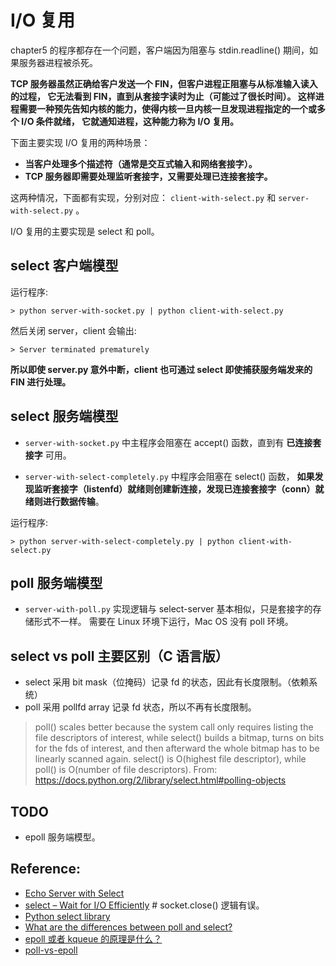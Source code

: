 # I/O 复用

chapter5 的程序都存在一个问题，客户端因为阻塞与 stdin.readline() 期间，如果服务器进程被杀死。

**TCP 服务器虽然正确给客户发送一个 FIN，但客户进程正阻塞与从标准输入读入的过程，
它无法看到 FIN，直到从套接字读时为止（可能过了很长时间）。
这样进程需要一种预先告知内核的能力，使得内核一旦内核一旦发现进程指定的一个或多个 I/O 条件就绪，
它就通知进程，这种能力称为 I/O 复用。**

下面主要实现 I/O 复用的两种场景：

- **当客户处理多个描述符（通常是交互式输入和网络套接字）。**
- **TCP 服务器即需要处理监听套接字，又需要处理已连接套接字。**

这两种情况，下面都有实现，分别对应： `client-with-select.py` 和 `server-with-select.py` 。

I/O 复用的主要实现是 select 和 poll。

## select 客户端模型

运行程序:

    > python server-with-socket.py | python client-with-select.py

然后关闭 server，client 会输出:

    > Server terminated prematurely

**所以即使 server.py 意外中断，client 也可通过 select 即使捕获服务端发来的 FIN 进行处理。**

## select 服务端模型

* `server-with-socket.py` 中主程序会阻塞在 accept() 函数，直到有 **已连接套接字** 可用。

* `server-with-select-completely.py` 中程序会阻塞在 select() 函数，
  **如果发现监听套接字（listenfd）就绪则创建新连接，发现已连接套接字（conn）就绪则进行数据传输**。

运行程序:

    > python server-with-select-completely.py | python client-with-select.py

## poll 服务端模型

* `server-with-poll.py` 实现逻辑与 select-server 基本相似，只是套接字的存储形式不一样。
  需要在 Linux 环境下运行，Mac OS 没有 poll 环境。

## select vs poll 主要区别（C 语言版）

- select 采用 bit mask（位掩码）记录 fd 的状态，因此有长度限制。（依赖系统）
- poll 采用 pollfd array 记录 fd 状态，所以不再有长度限制。

> poll() scales better because the system call only requires listing the file descriptors of interest,
> while select() builds a bitmap, turns on bits for the fds of interest,
> and then afterward the whole bitmap has to be linearly scanned again.
> select() is O(highest file descriptor), while poll() is O(number of file descriptors).
> From: https://docs.python.org/2/library/select.html#polling-objects

## TODO

- epoll 服务端模型。

## Reference:

- [Echo Server with Select](http://ilab.cs.byu.edu/python/select/echoserver.html)
- [select – Wait for I/O Efficiently](http://pymotw.com/2/select/)  # socket.close() 逻辑有误。
- [Python select library](https://docs.python.org/2/library/select.html)
- [What are the differences between poll and select?](http://stackoverflow.com/questions/970979/what-are-the-differences-between-poll-and-select)
- [epoll 或者 kqueue 的原理是什么？](http://www.zhihu.com/question/20122137/answer/14049112)
- [poll-vs-epoll](http://daniel.haxx.se/docs/poll-vs-select.html)
